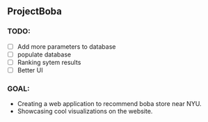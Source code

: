 ## ProjectBoba

### TODO:
- [ ] Add more parameters to database
- [ ] populate database
- [ ] Ranking sytem results
- [ ] Better UI

### GOAL:
- Creating a web application to recommend boba store near NYU.
- Showcasing cool visualizations on the website. 